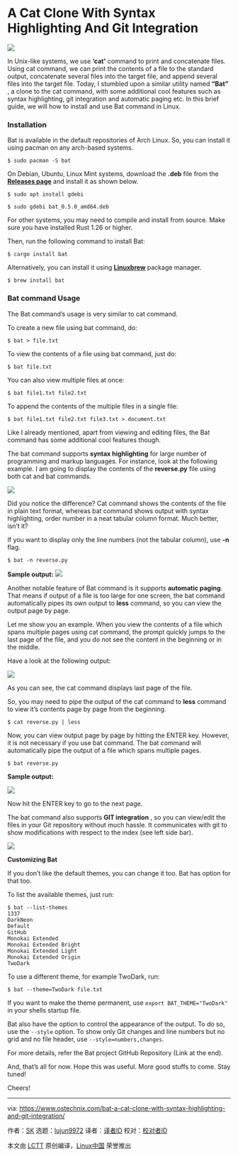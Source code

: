 A Cat Clone With Syntax Highlighting And Git Integration
======

![](https://www.ostechnix.com/wp-content/uploads/2018/08/Bat-command-720x340.png)

In Unix-like systems, we use **‘cat’** command to print and concatenate files. Using cat command, we can print the contents of a file to the standard output, concatenate several files into the target file, and append several files into the target file. Today, I stumbled upon a similar utility named **“Bat”** , a clone to the cat command, with some additional cool features such as syntax highlighting, git integration and automatic paging etc. In this brief guide, we will how to install and use Bat command in Linux.

### Installation

Bat is available in the default repositories of Arch Linux. So, you can install it using pacman on any arch-based systems.
```
$ sudo pacman -S bat

```

On Debian, Ubuntu, Linux Mint systems, download the **.deb** file from the [**Releases page**][1] and install it as shown below.
```
$ sudo apt install gdebi

$ sudo gdebi bat_0.5.0_amd64.deb

```

For other systems, you may need to compile and install from source. Make sure you have installed Rust 1.26 or higher.



Then, run the following command to install Bat:
```
$ cargo install bat

```

Alternatively, you can install it using [**Linuxbrew**][2] package manager.
```
$ brew install bat

```

### Bat command Usage

The Bat command’s usage is very similar to cat command.

To create a new file using bat command, do:
```
$ bat > file.txt

```

To view the contents of a file using bat command, just do:
```
$ bat file.txt

```

You can also view multiple files at once:
```
$ bat file1.txt file2.txt

```

To append the contents of the multiple files in a single file:
```
$ bat file1.txt file2.txt file3.txt > document.txt

```

Like I already mentioned, apart from viewing and editing files, the Bat command has some additional cool features though.

The bat command supports **syntax highlighting** for large number of programming and markup languages. For instance, look at the following example. I am going to display the contents of the **reverse.py** file using both cat and bat commands.

![](https://www.ostechnix.com/wp-content/uploads/2018/08/bat-and-cat-command-output-comparison.png)

Did you notice the difference? Cat command shows the contents of the file in plain text format, whereas bat command shows output with syntax highlighting, order number in a neat tabular column format. Much better, isn’t it?

If you want to display only the line numbers (not the tabular column), use **-n** flag.
```
$ bat -n reverse.py

```

**Sample output:**
![](https://www.ostechnix.com/wp-content/uploads/2018/08/bat-command-output-3.png)

Another notable feature of Bat command is it supports **automatic paging**. That means if output of a file is too large for one screen, the bat command automatically pipes its own output to **less** command, so you can view the output page by page.

Let me show you an example. When you view the contents of a file which spans multiple pages using cat command, the prompt quickly jumps to the last page of the file, and you do not see the content in the beginning or in the middle.

Have a look at the following output:

![](https://www.ostechnix.com/wp-content/uploads/2018/08/cat-command-output.png)

As you can see, the cat command displays last page of the file.

So, you may need to pipe the output of the cat command to **less** command to view it’s contents page by page from the beginning.
```
$ cat reverse.py | less

```

Now, you can view output page by page by hitting the ENTER key. However, it is not necessary if you use bat command. The bat command will automatically pipe the output of a file which spans multiple pages.
```
$ bat reverse.py

```

**Sample output:**

![](https://www.ostechnix.com/wp-content/uploads/2018/08/bat-command-output-1.png)

Now hit the ENTER key to go to the next page.

The bat command also supports **GIT integration** , so you can view/edit the files in your Git repository without much hassle. It communicates with git to show modifications with respect to the index (see left side bar).

![](https://www.ostechnix.com/wp-content/uploads/2018/08/bat-command-output-2.png)

**Customizing Bat**

If you don’t like the default themes, you can change it too. Bat has option for that too.

To list the available themes, just run:
```
$ bat --list-themes
1337
DarkNeon
Default
GitHub
Monokai Extended
Monokai Extended Bright
Monokai Extended Light
Monokai Extended Origin
TwoDark

```

To use a different theme, for example TwoDark, run:
```
$ bat --theme=TwoDark file.txt

```

If you want to make the theme permanent, use `export BAT_THEME="TwoDark"` in your shells startup file.

Bat also have the option to control the appearance of the output. To do so, use the `--style` option. To show only Git changes and line numbers but no grid and no file header, use `--style=numbers,changes`.

For more details, refer the Bat project GitHub Repository (Link at the end).

And, that’s all for now. Hope this was useful. More good stuffs to come. Stay tuned!

Cheers!



--------------------------------------------------------------------------------

via: https://www.ostechnix.com/bat-a-cat-clone-with-syntax-highlighting-and-git-integration/

作者：[SK][a]
选题：[lujun9972](https://github.com/lujun9972)
译者：[译者ID](https://github.com/译者ID)
校对：[校对者ID](https://github.com/校对者ID)

本文由 [LCTT](https://github.com/LCTT/TranslateProject) 原创编译，[Linux中国](https://linux.cn/) 荣誉推出

[a]:https://www.ostechnix.com/author/sk/
[1]:https://github.com/sharkdp/bat/releases
[2]:https://www.ostechnix.com/linuxbrew-common-package-manager-linux-mac-os-x/
